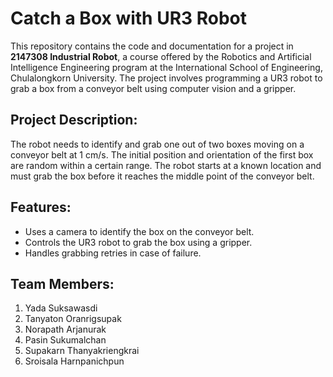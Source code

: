# Catch a Box with UR3 Robot

This repository contains the code and documentation for a project in **2147308 Industrial Robot**, a course offered by the Robotics and Artificial Intelligence Engineering program at the International School of Engineering, Chulalongkorn University. The project involves programming a UR3 robot to grab a box from a conveyor belt using computer vision and a gripper.

## Project Description:

The robot needs to identify and grab one out of two boxes moving on a conveyor belt at 1 cm/s. The initial position and orientation of the first box are random within a certain range. The robot starts at a known location and must grab the box before it reaches the middle point of the conveyor belt.

## Features:

- Uses a camera to identify the box on the conveyor belt.
- Controls the UR3 robot to grab the box using a gripper.
- Handles grabbing retries in case of failure.

## Team Members:

1. Yada Suksawasdi
2. Tanyaton Oranrigsupak 
3. Norapath Arjanurak 
4. Pasin Sukumalchan
5. Supakarn Thanyakriengkrai
6. Sroisala Harnpanichpun
